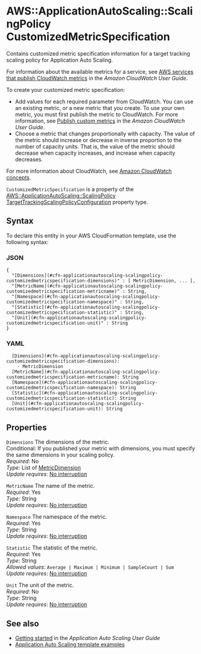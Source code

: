 # AWS::ApplicationAutoScaling::ScalingPolicy CustomizedMetricSpecification<a name="aws-properties-applicationautoscaling-scalingpolicy-customizedmetricspecification"></a>

Contains customized metric specification information for a target tracking scaling policy for Application Auto Scaling\. 

For information about the available metrics for a service, see [AWS services that publish CloudWatch metrics](https://docs.aws.amazon.com/AmazonCloudWatch/latest/monitoring/aws-services-cloudwatch-metrics.html) in the *Amazon CloudWatch User Guide*\.

To create your customized metric specification:
+ Add values for each required parameter from CloudWatch\. You can use an existing metric, or a new metric that you create\. To use your own metric, you must first publish the metric to CloudWatch\. For more information, see [Publish custom metrics](https://docs.aws.amazon.com/AmazonCloudWatch/latest/monitoring/publishingMetrics.html) in the *Amazon CloudWatch User Guide*\.
+ Choose a metric that changes proportionally with capacity\. The value of the metric should increase or decrease in inverse proportion to the number of capacity units\. That is, the value of the metric should decrease when capacity increases, and increase when capacity decreases\. 

For more information about CloudWatch, see [Amazon CloudWatch concepts](https://docs.aws.amazon.com/AmazonCloudWatch/latest/monitoring/cloudwatch_concepts.html)\. 

`CustomizedMetricSpecification` is a property of the [AWS::ApplicationAutoScaling::ScalingPolicy TargetTrackingScalingPolicyConfiguration](https://docs.aws.amazon.com/AWSCloudFormation/latest/UserGuide/aws-properties-applicationautoscaling-scalingpolicy-targettrackingscalingpolicyconfiguration.html) property type\.

## Syntax<a name="aws-properties-applicationautoscaling-scalingpolicy-customizedmetricspecification-syntax"></a>

To declare this entity in your AWS CloudFormation template, use the following syntax:

### JSON<a name="aws-properties-applicationautoscaling-scalingpolicy-customizedmetricspecification-syntax.json"></a>

```
{
  "[Dimensions](#cfn-applicationautoscaling-scalingpolicy-customizedmetricspecification-dimensions)" : [ MetricDimension, ... ],
  "[MetricName](#cfn-applicationautoscaling-scalingpolicy-customizedmetricspecification-metricname)" : String,
  "[Namespace](#cfn-applicationautoscaling-scalingpolicy-customizedmetricspecification-namespace)" : String,
  "[Statistic](#cfn-applicationautoscaling-scalingpolicy-customizedmetricspecification-statistic)" : String,
  "[Unit](#cfn-applicationautoscaling-scalingpolicy-customizedmetricspecification-unit)" : String
}
```

### YAML<a name="aws-properties-applicationautoscaling-scalingpolicy-customizedmetricspecification-syntax.yaml"></a>

```
  [Dimensions](#cfn-applicationautoscaling-scalingpolicy-customizedmetricspecification-dimensions): 
    - MetricDimension
  [MetricName](#cfn-applicationautoscaling-scalingpolicy-customizedmetricspecification-metricname): String
  [Namespace](#cfn-applicationautoscaling-scalingpolicy-customizedmetricspecification-namespace): String
  [Statistic](#cfn-applicationautoscaling-scalingpolicy-customizedmetricspecification-statistic): String
  [Unit](#cfn-applicationautoscaling-scalingpolicy-customizedmetricspecification-unit): String
```

## Properties<a name="aws-properties-applicationautoscaling-scalingpolicy-customizedmetricspecification-properties"></a>

`Dimensions`  <a name="cfn-applicationautoscaling-scalingpolicy-customizedmetricspecification-dimensions"></a>
The dimensions of the metric\.   
Conditional: If you published your metric with dimensions, you must specify the same dimensions in your scaling policy\.  
*Required*: No  
*Type*: List of [MetricDimension](aws-properties-applicationautoscaling-scalingpolicy-metricdimension.md)  
*Update requires*: [No interruption](https://docs.aws.amazon.com/AWSCloudFormation/latest/UserGuide/using-cfn-updating-stacks-update-behaviors.html#update-no-interrupt)

`MetricName`  <a name="cfn-applicationautoscaling-scalingpolicy-customizedmetricspecification-metricname"></a>
The name of the metric\.   
*Required*: Yes  
*Type*: String  
*Update requires*: [No interruption](https://docs.aws.amazon.com/AWSCloudFormation/latest/UserGuide/using-cfn-updating-stacks-update-behaviors.html#update-no-interrupt)

`Namespace`  <a name="cfn-applicationautoscaling-scalingpolicy-customizedmetricspecification-namespace"></a>
The namespace of the metric\.  
*Required*: Yes  
*Type*: String  
*Update requires*: [No interruption](https://docs.aws.amazon.com/AWSCloudFormation/latest/UserGuide/using-cfn-updating-stacks-update-behaviors.html#update-no-interrupt)

`Statistic`  <a name="cfn-applicationautoscaling-scalingpolicy-customizedmetricspecification-statistic"></a>
The statistic of the metric\.  
*Required*: Yes  
*Type*: String  
*Allowed values*: `Average | Maximum | Minimum | SampleCount | Sum`  
*Update requires*: [No interruption](https://docs.aws.amazon.com/AWSCloudFormation/latest/UserGuide/using-cfn-updating-stacks-update-behaviors.html#update-no-interrupt)

`Unit`  <a name="cfn-applicationautoscaling-scalingpolicy-customizedmetricspecification-unit"></a>
The unit of the metric\.  
*Required*: No  
*Type*: String  
*Update requires*: [No interruption](https://docs.aws.amazon.com/AWSCloudFormation/latest/UserGuide/using-cfn-updating-stacks-update-behaviors.html#update-no-interrupt)

## See also<a name="aws-properties-applicationautoscaling-scalingpolicy-customizedmetricspecification--seealso"></a>
+ [Getting started](https://docs.aws.amazon.com/autoscaling/application/userguide/getting-started.html) in the *Application Auto Scaling User Guide*
+ [Application Auto Scaling template examples](https://docs.aws.amazon.com/AWSCloudFormation/latest/UserGuide/quickref-autoscaling.html#scenario-app-as-template-examples)

